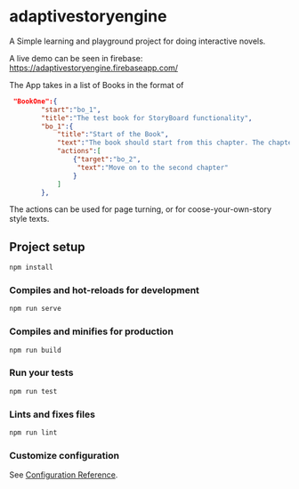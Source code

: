 # adaptivestoryengine

A Simple learning and playground project for doing interactive novels.

A live demo can be seen in firebase:
<https://adaptivestoryengine.firebaseapp.com/>

The App takes in a list of Books in the format of

```json
 "BookOne":{
        "start":"bo_1",
        "title":"The test book for StoryBoard functionality",
        "bo_1":{
            "title":"Start of the Book", 
            "text":"The book should start from this chapter. The chapter has only one action, which enables you to move to the second chapter",
            "actions":[
                {"target":"bo_2",
                 "text":"Move on to the second chapter"
                }
            ]
        },
```

The actions can be used for page turning, or for coose-your-own-story style texts.

## Project setup

```bash
npm install
```

### Compiles and hot-reloads for development

```bash
npm run serve
```

### Compiles and minifies for production

```bash
npm run build
```

### Run your tests

```bash
npm run test
```

### Lints and fixes files

```bash
npm run lint
```

### Customize configuration

See [Configuration Reference](https://cli.vuejs.org/config/).
